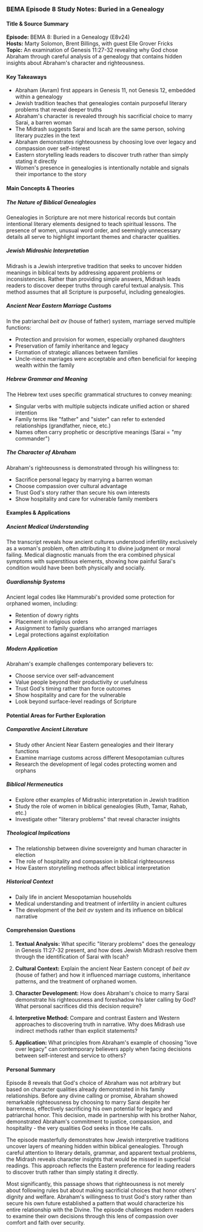 ### BEMA Episode 8 Study Notes: Buried in a Genealogy

#### Title & Source Summary
**Episode:** BEMA 8: Buried in a Genealogy (E8v24)  
**Hosts:** Marty Solomon, Brent Billings, with guest Elle Grover Fricks  
**Topic:** An examination of Genesis 11:27-32 revealing why God chose Abraham through careful analysis of a genealogy that contains hidden insights about Abraham's character and righteousness.

#### Key Takeaways
- Abraham (Avram) first appears in Genesis 11, not Genesis 12, embedded within a genealogy
- Jewish tradition teaches that genealogies contain purposeful literary problems that reveal deeper truths
- Abraham's character is revealed through his sacrificial choice to marry Sarai, a barren woman
- The Midrash suggests Sarai and Iscah are the same person, solving literary puzzles in the text
- Abraham demonstrates righteousness by choosing love over legacy and compassion over self-interest
- Eastern storytelling leads readers to discover truth rather than simply stating it directly
- Women's presence in genealogies is intentionally notable and signals their importance to the story

#### Main Concepts & Theories

##### The Nature of Biblical Genealogies
Genealogies in Scripture are not mere historical records but contain intentional literary elements designed to teach spiritual lessons. The presence of women, unusual word order, and seemingly unnecessary details all serve to highlight important themes and character qualities.

##### Jewish Midrashic Interpretation
Midrash is a Jewish interpretive tradition that seeks to uncover hidden meanings in biblical texts by addressing apparent problems or inconsistencies. Rather than providing simple answers, Midrash leads readers to discover deeper truths through careful textual analysis. This method assumes that all Scripture is purposeful, including genealogies.

##### Ancient Near Eastern Marriage Customs
In the patriarchal *beit av* (house of father) system, marriage served multiple functions:
- Protection and provision for women, especially orphaned daughters
- Preservation of family inheritance and legacy
- Formation of strategic alliances between families
- Uncle-niece marriages were acceptable and often beneficial for keeping wealth within the family

##### Hebrew Grammar and Meaning
The Hebrew text uses specific grammatical structures to convey meaning:
- Singular verbs with multiple subjects indicate unified action or shared intention
- Family terms like "father" and "sister" can refer to extended relationships (grandfather, niece, etc.)
- Names often carry prophetic or descriptive meanings (Sarai = "my commander")

##### The Character of Abraham
Abraham's righteousness is demonstrated through his willingness to:
- Sacrifice personal legacy by marrying a barren woman
- Choose compassion over cultural advantage
- Trust God's story rather than secure his own interests
- Show hospitality and care for vulnerable family members

#### Examples & Applications

##### Ancient Medical Understanding
The transcript reveals how ancient cultures understood infertility exclusively as a woman's problem, often attributing it to divine judgment or moral failing. Medical diagnostic manuals from the era combined physical symptoms with superstitious elements, showing how painful Sarai's condition would have been both physically and socially.

##### Guardianship Systems
Ancient legal codes like Hammurabi's provided some protection for orphaned women, including:
- Retention of dowry rights
- Placement in religious orders
- Assignment to family guardians who arranged marriages
- Legal protections against exploitation

##### Modern Application
Abraham's example challenges contemporary believers to:
- Choose service over self-advancement
- Value people beyond their productivity or usefulness
- Trust God's timing rather than force outcomes
- Show hospitality and care for the vulnerable
- Look beyond surface-level readings of Scripture

#### Potential Areas for Further Exploration

##### Comparative Ancient Literature
- Study other Ancient Near Eastern genealogies and their literary functions
- Examine marriage customs across different Mesopotamian cultures
- Research the development of legal codes protecting women and orphans

##### Biblical Hermeneutics
- Explore other examples of Midrashic interpretation in Jewish tradition
- Study the role of women in biblical genealogies (Ruth, Tamar, Rahab, etc.)
- Investigate other "literary problems" that reveal character insights

##### Theological Implications
- The relationship between divine sovereignty and human character in election
- The role of hospitality and compassion in biblical righteousness
- How Eastern storytelling methods affect biblical interpretation

##### Historical Context
- Daily life in ancient Mesopotamian households
- Medical understanding and treatment of infertility in ancient cultures
- The development of the *beit av* system and its influence on biblical narrative

#### Comprehension Questions

1. **Textual Analysis:** What specific "literary problems" does the genealogy in Genesis 11:27-32 present, and how does Jewish Midrash resolve them through the identification of Sarai with Iscah?

2. **Cultural Context:** Explain the ancient Near Eastern concept of *beit av* (house of father) and how it influenced marriage customs, inheritance patterns, and the treatment of orphaned women.

3. **Character Development:** How does Abraham's choice to marry Sarai demonstrate his righteousness and foreshadow his later calling by God? What personal sacrifices did this decision require?

4. **Interpretive Method:** Compare and contrast Eastern and Western approaches to discovering truth in narrative. Why does Midrash use indirect methods rather than explicit statements?

5. **Application:** What principles from Abraham's example of choosing "love over legacy" can contemporary believers apply when facing decisions between self-interest and service to others?

#### Personal Summary

Episode 8 reveals that God's choice of Abraham was not arbitrary but based on character qualities already demonstrated in his family relationships. Before any divine calling or promise, Abraham showed remarkable righteousness by choosing to marry Sarai despite her barrenness, effectively sacrificing his own potential for legacy and patriarchal honor. This decision, made in partnership with his brother Nahor, demonstrated Abraham's commitment to justice, compassion, and hospitality - the very qualities God seeks in those He calls.

The episode masterfully demonstrates how Jewish interpretive traditions uncover layers of meaning hidden within biblical genealogies. Through careful attention to literary details, grammar, and apparent textual problems, the Midrash reveals character insights that would be missed in superficial readings. This approach reflects the Eastern preference for leading readers to discover truth rather than simply stating it directly.

Most significantly, this passage shows that righteousness is not merely about following rules but about making sacrificial choices that honor others' dignity and welfare. Abraham's willingness to trust God's story rather than secure his own future established a pattern that would characterize his entire relationship with the Divine. The episode challenges modern readers to examine their own decisions through this lens of compassion over comfort and faith over security.